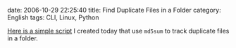 date: 2006-10-29 22:25:40
title: Find Duplicate Files in a Folder
category: English
tags: CLI, Linux, Python

[Here is a simple script](http://github.com/kdeldycke/scripts/blob/master/findDuplicates.py) I created today that use `md5sum` to track duplicate files in a folder.
